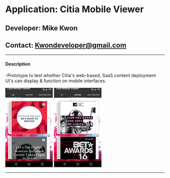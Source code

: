 # **Application: Citia Mobile Viewer**
## **Developer: Mike Kwon**
## **Contact: Kwondeveloper@gmail.com**

---

#### Description

-Prototype to test whether Citia's web-based, SaaS content deployment UI's can display & function on mobile interfaces.

<img src="screenshots/Screenshot_20160827-193131.png" width="150" height="250">
<img src="screenshots/Screenshot_20160827-193153.png" width="150" height="250">

---